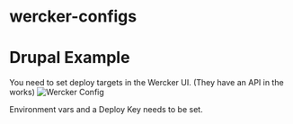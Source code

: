 wercker-configs
===============

# Drupal Example
You need to set deploy targets in the Wercker UI. (They have an API in the works)
![Wercker Config][1]


Environment vars and a Deploy Key needs to be set.

  [1]: https://lh3.googleusercontent.com/-D0eT0ydZcfk/UwdzM8havbI/AAAAAAAAANo/FLSpqHIGaRQ/w749-h1015-no/wercker.jpg "Wercker Config"

